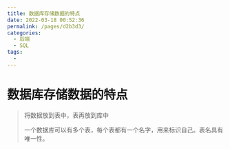 ```yaml
---
title: 数据库存储数据的特点
date: 2022-03-18 00:52:36
permalink: /pages/d2b3d3/
categories:
  - 后端
  - SQL
tags:
  - 
---
```

# 数据库存储数据的特点

> 将数据放到表中，表再放到库中
>
> 一个数据库可以有多个表，每个表都有一个名字，用来标识自己。表名具有唯一性。



